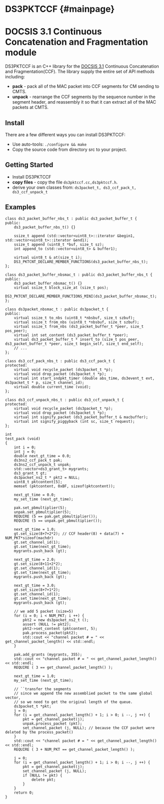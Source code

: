 DS3PKTCCF {#mainpage}
=========

# DOCSIS 3.1 Continuous Concatenation and Fragmentation module

DS3PKTCCF is an C++ library for the [DOCSIS 3.1](http://www.cablelabs.com/specs/specification-search/?cat=docsis) Continuous Concatenation and Fragmentation(CCF).
The library supply the entire set of API methods including:

* **pack** - pack all of the MAC packet into CCF segments for CM sending to CMTS.
* **unpack** - rearrange the CCF segments by the sequence number in the segment header, and reassembly it so that it can extract all of the MAC packets at CMTS.

## Install
There are a few different ways you can install DS3PKTCCF:

* Use auto-tools: `./configure && make`
* Copy the source code from directory src to your project.
   
## Getting Started
* Install DS3PKTCCF
* **copy files** - copy the file `ds3pktccf.cc,ds3pktccf.h`.
* derive your own classes from: `ds3packet_t, ds3_ccf_pack_t, ds3_ccf_unpack_t`

## Examples

    class ds3_packet_buffer_nbs_t : public ds3_packet_buffer_t {
    public:
        ds3_packet_buffer_nbs_t() {}

        ssize_t append (std::vector<uint8_t>::iterator &begin1, std::vector<uint8_t>::iterator &end1);
        ssize_t append (uint8_t *buf, size_t sz);
        int append_to (std::vector<uint8_t> & buffer1);

        virtual uint8_t & at(size_t i);
        DS3_PKTCNT_DECLARE_MEMBER_FUNCTIONS(ds3_packet_buffer_nbs_t);
    };

    class ds3_packet_buffer_nbsmac_t : public ds3_packet_buffer_nbs_t {
    public:
        ds3_packet_buffer_nbsmac_t() {}
        virtual ssize_t block_size_at (size_t pos);
        DS3_PKTCNT_DECLARE_MEMBER_FUNCTIONS_MINI(ds3_packet_buffer_nbsmac_t);
    };

    class ds3packet_nbsmac_t : public ds3packet_t {
    public:
        virtual ssize_t to_nbs (uint8_t *nbsbuf, size_t szbuf);
        virtual ssize_t from_nbs (uint8_t *nbsbuf, size_t szbuf);
        virtual ssize_t from_nbs (ds3_packet_buffer_t *peer, size_t pos_peer);
        virtual int set_content (ds3_packet_buffer_t *peer);
        virtual ds3_packet_buffer_t * insert_to (size_t pos_peer, ds3_packet_buffer_t *peer, size_t begin_self, size_t end_self);
        // ...
    };

    class ds3_ccf_pack_nbs_t : public ds3_ccf_pack_t {
    protected:
        virtual void recycle_packet (ds3packet_t *p);
        virtual void drop_packet (ds3packet_t *p);
        virtual int start_sndpkt_timer (double abs_time, ds3event_t evt, ds3packet_t * p, size_t channel_id);
        virtual double current_time (void);
    };

    class ds3_ccf_unpack_nbs_t : public ds3_ccf_unpack_t {
    protected:
        virtual void recycle_packet (ds3packet_t *p);
        virtual void drop_packet (ds3packet_t *p);
        virtual int signify_packet (ds3_packet_buffer_t & macbuffer);
        virtual int signify_piggyback (int sc, size_t request);
    };

    int
    test_pack (void)
    {
        int i = 0;
        int j = 0;
        double next_gt_time = 0.0;
        ds3ns2_ccf_pack_t pak;
        ds3ns2_ccf_unpack_t unpak;
        std::vector<ds3_grant_t> mygrants;
        ds3_grant_t gt;
        ds3packet_ns2_t * pkt2 = NULL;
        uint8_t pktcontent[5];
        memset (pktcontent, 0xBF, sizeof(pktcontent));

        next_gt_time = 0.0;
        my_set_time (next_gt_time);

        pak.set_pbmultiplier(5);
        unpak.set_pbmultiplier(5);
        REQUIRE (5 == pak.get_pbmultiplier());
        REQUIRE (5 == unpak.get_pbmultiplier());

        next_gt_time = 1.0;
        gt.set_size(8+7+2*2); // CCF header(8) + data(7) + NUM_PKT*sizeof(machdr)
        gt.set_channel_id(1);
        gt.set_time(next_gt_time);
        mygrants.push_back (gt);

        next_gt_time = 2.0;
        gt.set_size(8+11+2*2);
        gt.set_channel_id(1);
        gt.set_time(next_gt_time);
        mygrants.push_back (gt);

        next_gt_time = 3.0;
        gt.set_size(8+7+1*2);
        gt.set_channel_id(1);
        gt.set_time(next_gt_time);
        mygrants.push_back (gt);

        // we add 5 packet (size=5)
        for (i = 0; i < NUM_PKT; i ++) {
            pkt2 = new ds3packet_ns2_t ();
            assert (NULL != pkt2);
            pkt2->set_content (pktcontent, 5);
            pak.process_packet(pkt2);
            std::cout << "channel packet # = " << get_channel_packet_length() << std::endl;
        }

        pak.add_grants (mygrants, 355);
        std::cout << "channel packet # = " << get_channel_packet_length() << std::endl;
        REQUIRE ( 3 == get_channel_packet_length() );

        next_gt_time = 1.0;
        my_set_time (next_gt_time);

        // ``transfer the segments
        // since we append the new assemblied packet to the same global vector,
        // so we need to get the original length of the queue.
        ds3packet_t *pkt;
        j = 0;
        for (i = get_channel_packet_length() + 1; i > 0; i --, j ++) {
            pkt = get_channel_packet(j);
            unpak.process_packet (pkt);
            set_channel_packet (j, NULL); // because the CCF packet were deleted by the process_packet()
        }
        std::cout << "channel packet # = " << get_channel_packet_length() << std::endl;
        REQUIRE ( 3 + NUM_PKT == get_channel_packet_length() );

        j = 0;
        for (i = get_channel_packet_length() + 1; i > 0; i --, j ++) {
            pkt = get_channel_packet(j);
            set_channel_packet (j, NULL);
            if (NULL != pkt) {
                delete pkt;
            }
        }
        return 0;
    }

